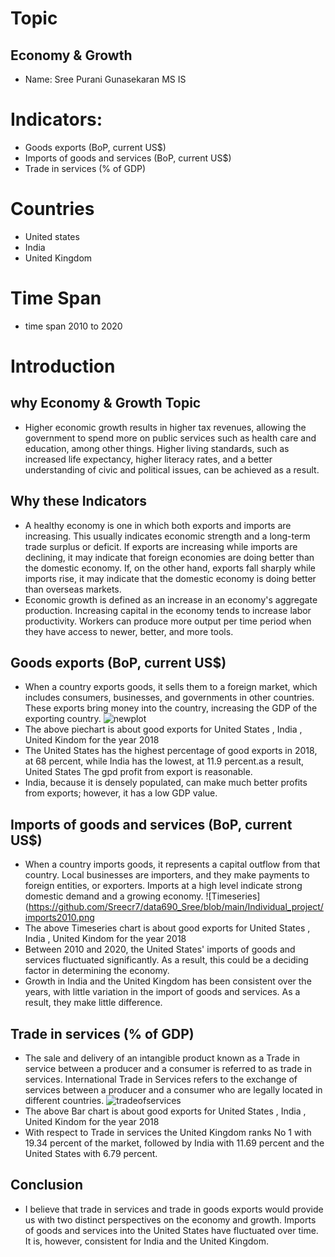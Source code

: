 # Topic
## Economy & Growth
- Name: Sree Purani Gunasekaran  MS IS
# Indicators:
- Goods exports (BoP, current US$)
- Imports of goods and services (BoP, current US$)
- Trade in services (% of GDP)
# Countries
- United states
- India
- United Kingdom
# Time Span
- time span 2010 to 2020
# Introduction 
## why Economy & Growth Topic 
- Higher economic growth results in higher tax revenues, allowing the government to spend more on public services such as health care and education, among other things. Higher living standards, such as increased life expectancy, higher literacy rates, and a better understanding of civic and political issues, can be achieved as a result.
## Why these Indicators
- A healthy economy is one in which both exports and imports are increasing. This usually indicates economic strength and a long-term trade surplus or deficit. If exports are increasing while imports are declining, it may indicate that foreign economies are doing better than the domestic economy. If, on the other hand, exports fall sharply while imports rise, it may indicate that the domestic economy is doing better than overseas markets.
- Economic growth is defined as an increase in an economy's aggregate production. Increasing capital in the economy tends to increase labor productivity. Workers can produce more output per time period when they have access to newer, better, and more tools.
## Goods exports (BoP, current US$)
- When a country exports goods, it sells them to a foreign market, which includes consumers, businesses, and governments in other countries. These exports bring money into the country, increasing the GDP of the exporting country.
![newplot](https://github.com/Sreecr7/data690_Sree/blob/main/Individual_project/goodsexports.png)
- The above piechart is about good exports for United States , India , United Kindom for the year 2018 
- The United States has the highest percentage of good exports in 2018, at 68 percent, while India has the lowest, at 11.9 percent.as a result, United States The gpd profit from export is reasonable.
- India, because it is densely populated, can make much better profits from exports; however, it has a low GDP value.

## Imports of goods and services (BoP, current US$)
- When a country imports goods, it represents a capital outflow from that country. Local businesses are importers, and they make payments to foreign entities, or exporters. Imports at a high level indicate strong domestic demand and a growing economy.
![Timeseries](https://github.com/Sreecr7/data690_Sree/blob/main/Individual_project/imports2010.png
- The above Timeseries chart is about good exports for United States , India , United Kindom for the year 2018 
- Between 2010 and 2020, the United States' imports of goods and services fluctuated significantly. As a result, this could be a deciding factor in determining the economy. 
- Growth in India and the United Kingdom has been consistent over the years, with little variation in the import of goods and services. As a result, they make little difference.

##  Trade in services (% of GDP)
- The sale and delivery of an intangible product known as a Trade in service between a producer and a consumer is referred to as trade in services. International Trade in Services refers to the exchange of services between a producer and a consumer who are legally located in different countries.
![tradeofservices](https://github.com/Sreecr7/data690_Sree/blob/main/Individual_project/trade2010.png)
- The above Bar chart is about good exports for United States , India , United Kindom for the year 2018 
-  With respect to Trade in services the United Kingdom ranks No 1 with 19.34 percent of the market, followed by India with 11.69 percent and the United States with 6.79 percent. 
## Conclusion
- I believe that trade in services and trade in goods exports would provide us with two distinct perspectives on the economy and growth. Imports of goods and services into the United States have fluctuated over time. It is, however, consistent for India and the United Kingdom.
